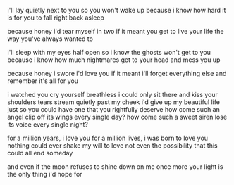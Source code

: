 i'll lay quietly next to you
so you won't wake up
because i know how hard it is for you to fall right back asleep

because honey i'd tear myself in two
if it meant you get to live your life the way you've always wanted to

i'll sleep with my eyes half open
so i know the ghosts won't get to you
because i know how much nightmares get to your head and mess you up

because honey i swore i'd love you
if it meant i'll forget everything else and remember it's all for you

i watched you cry yourself breathless
i could only sit there and kiss your shoulders
tears stream quietly past my cheek
i'd give up my beautiful life just so you could have one that you rightfully deserve
how come such an angel clip off its wings every single day? 
how come such a sweet siren lose its voice every single night?

for a million years, i love you
for a million lives, i was born to love you
nothing could ever shake my will to love
not even the possibility that this could all end someday

and even if the moon refuses to shine down on me once more
your light is the only thing i'd hope for